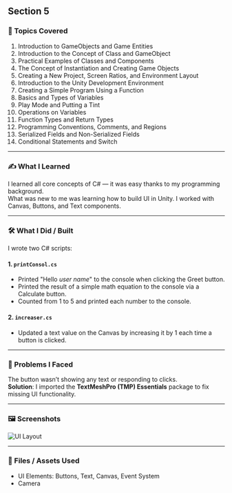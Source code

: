 ## Section 5

### 📌 Topics Covered  
1. Introduction to GameObjects and Game Entities  
2. Introduction to the Concept of Class and GameObject  
3. Practical Examples of Classes and Components  
4. The Concept of Instantiation and Creating Game Objects  
5. Creating a New Project, Screen Ratios, and Environment Layout  
6. Introduction to the Unity Development Environment  
7. Creating a Simple Program Using a Function  
8. Basics and Types of Variables  
9. Play Mode and Putting a Tint  
10. Operations on Variables  
11. Function Types and Return Types  
12. Programming Conventions, Comments, and Regions  
13. Serialized Fields and Non-Serialized Fields  
14. Conditional Statements and Switch  

---

### ✍️ What I Learned  
I learned all core concepts of C# — it was easy thanks to my programming background.  
What was new to me was learning how to build UI in Unity. I worked with Canvas, Buttons, and Text components.

---

### 🛠️ What I Did / Built  
I wrote two C# scripts:

#### 1. `printConsol.cs`
- Printed "Hello *user name*" to the console when clicking the Greet button.  
- Printed the result of a simple math equation to the console via a Calculate button.  
- Counted from 1 to 5 and printed each number to the console.

#### 2. `increaser.cs`
- Updated a text value on the Canvas by increasing it by 1 each time a button is clicked.

---

### 🧪 Problems I Faced  
The button wasn’t showing any text or responding to clicks.  
**Solution**: I imported the **TextMeshPro (TMP) Essentials** package to fix missing UI functionality.

---

### 🖼️ Screenshots  
![UI Layout](https://i.imgur.com/urd4rIj.png)

---

### 📁 Files / Assets Used  
- UI Elements: Buttons, Text, Canvas, Event System  
- Camera  
